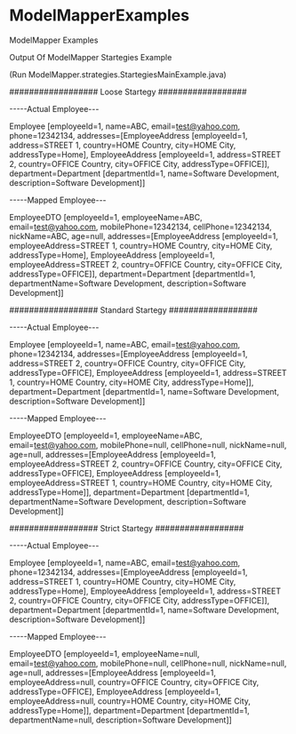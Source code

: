 # ModelMapperExamples
ModelMapper Examples

Output Of ModelMapper Startegies Example

(Run ModelMapper.strategies.StartegiesMainExample.java)

################## Loose Startegy ##################

-----Actual Employee---

Employee [employeeId=1, name=ABC, email=test@yahoo.com, phone=12342134, addresses=[EmployeeAddress [employeeId=1, address=STREET 1, country=HOME Country, city=HOME City, addressType=Home], EmployeeAddress [employeeId=1, address=STREET 2, country=OFFICE Country, city=OFFICE City, addressType=OFFICE]], department=Department [departmentId=1, name=Software Development, description=Software Development]]

-----Mapped Employee---

EmployeeDTO [employeeId=1, employeeName=ABC, email=test@yahoo.com, mobilePhone=12342134, cellPhone=12342134, nickName=ABC, age=null, addresses=[EmployeeAddress [employeeId=1, employeeAddress=STREET 1, country=HOME Country, city=HOME City, addressType=Home], EmployeeAddress [employeeId=1, employeeAddress=STREET 2, country=OFFICE Country, city=OFFICE City, addressType=OFFICE]], department=Department [departmentId=1, departmentName=Software Development, description=Software Development]]




################## Standard Startegy ##################

-----Actual Employee---

Employee [employeeId=1, name=ABC, email=test@yahoo.com, phone=12342134, addresses=[EmployeeAddress [employeeId=1, address=STREET 2, country=OFFICE Country, city=OFFICE City, addressType=OFFICE], EmployeeAddress [employeeId=1, address=STREET 1, country=HOME Country, city=HOME City, addressType=Home]], department=Department [departmentId=1, name=Software Development, description=Software Development]]

-----Mapped Employee---

EmployeeDTO [employeeId=1, employeeName=ABC, email=test@yahoo.com, mobilePhone=null, cellPhone=null, nickName=null, age=null, addresses=[EmployeeAddress [employeeId=1, employeeAddress=STREET 2, country=OFFICE Country, city=OFFICE City, addressType=OFFICE], EmployeeAddress [employeeId=1, employeeAddress=STREET 1, country=HOME Country, city=HOME City, addressType=Home]], department=Department [departmentId=1, departmentName=Software Development, description=Software Development]]




################## Strict Startegy ##################

-----Actual Employee---

Employee [employeeId=1, name=ABC, email=test@yahoo.com, phone=12342134, addresses=[EmployeeAddress [employeeId=1, address=STREET 1, country=HOME Country, city=HOME City, addressType=Home], EmployeeAddress [employeeId=1, address=STREET 2, country=OFFICE Country, city=OFFICE City, addressType=OFFICE]], department=Department [departmentId=1, name=Software Development, description=Software Development]]

-----Mapped Employee---

EmployeeDTO [employeeId=1, employeeName=null, email=test@yahoo.com, mobilePhone=null, cellPhone=null, nickName=null, age=null, addresses=[EmployeeAddress [employeeId=1, employeeAddress=null, country=OFFICE Country, city=OFFICE City, addressType=OFFICE], EmployeeAddress [employeeId=1, employeeAddress=null, country=HOME Country, city=HOME City, addressType=Home]], department=Department [departmentId=1, departmentName=null, description=Software Development]]


